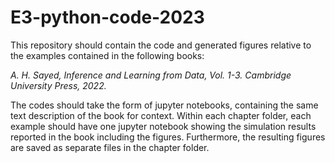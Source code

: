 # E3-python-code-2023

This repository should contain the code and generated figures relative to the examples contained in the following books:

*A. H. Sayed, Inference and Learning from Data, Vol. 1-3. Cambridge University Press, 2022.*

The codes should take the form of jupyter notebooks, containing the same text description of the book for context. Within each chapter folder, each example should have one jupyter notebook showing the simulation results reported in the book including the figures. Furthermore, the resulting figures are saved as separate files in the chapter folder.
